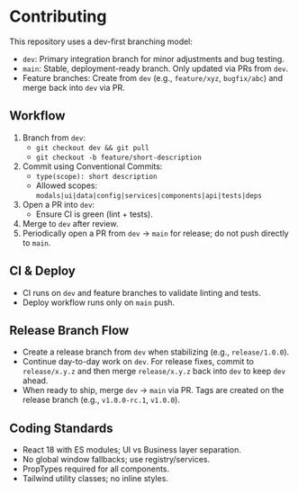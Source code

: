# Contributing

This repository uses a dev-first branching model:

- `dev`: Primary integration branch for minor adjustments and bug testing.
- `main`: Stable, deployment-ready branch. Only updated via PRs from `dev`.
- Feature branches: Create from `dev` (e.g., `feature/xyz`, `bugfix/abc`) and merge back into `dev`
  via PR.

## Workflow

1. Branch from `dev`:
   - `git checkout dev && git pull`
   - `git checkout -b feature/short-description`
2. Commit using Conventional Commits:
   - `type(scope): short description`
   - Allowed scopes: `modals|ui|data|config|services|components|api|tests|deps`
3. Open a PR into `dev`:
   - Ensure CI is green (lint + tests).
4. Merge to `dev` after review.
5. Periodically open a PR from `dev` → `main` for release; do not push directly to `main`.

## CI & Deploy

- CI runs on `dev` and feature branches to validate linting and tests.
- Deploy workflow runs only on `main` push.

## Release Branch Flow

- Create a release branch from `dev` when stabilizing (e.g., `release/1.0.0`).
- Continue day-to-day work on `dev`. For release fixes, commit to `release/x.y.z` and then merge
  `release/x.y.z` back into `dev` to keep `dev` ahead.
- When ready to ship, merge `dev` → `main` via PR. Tags are created on the release branch (e.g.,
  `v1.0.0-rc.1`, `v1.0.0`).

## Coding Standards

- React 18 with ES modules; UI vs Business layer separation.
- No global window fallbacks; use registry/services.
- PropTypes required for all components.
- Tailwind utility classes; no inline styles.
